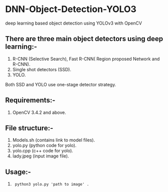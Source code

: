 # DNN-Object-Detection-YOLO3
deep learning based object detection using YOLOv3 with OpenCV

## There are three main object detectors using deep learning:-

1. R-CNN (Selective Search), Fast R-CNN( Region proposed Network and R-CNN).  
2. Single shot detectors (SSD).  
3. YOLO.  

Both SSD and YOLO use one-stage detector strategy.  

## Requirements:-  

1. OpenCV 3.4.2 and above.  

## File structure:-

1. Models.sh (contains link to model files).  
2. yolo.py (python code for yolo).  
3. yolo.cpp (c++ code for yolo).  
5. lady.jpeg (input image file).  

## Usage:-  

1. <code> python3 yolo.py 'path to image' . </code>





